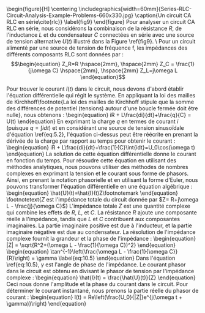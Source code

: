 \begin{figure}[H]
\centering
\includegraphics[width=60mm]{Series-RLC-Circuit-Analysis-Example-Problems-660x330.jpg}
\caption{Un circuit CA RLC en série\cite{rlc}}
\label{fig9}
\end{figure}
Pour analyser un circuit CA RLC en série, nous considérons la combinaison de la résistance $R$, de l'inductance $L$ et du condensateur $C$ connectées en série avec une source de tension alternative $U(t)$ illustré dans la Figure \ref{fig9}. 
\\
Pour un circuit alimenté par une source de tension de fréquence f, les impédances des différents composants RLC sont données par :
$$\begin{equation}
    Z_R=R \hspace{2mm}, \hspace{2mm}  Z_C = \frac{1}{j\omega C} \hspace{2mm}, \hspace{2mm} Z_L=j\omega L
\end{equation}$$

 


Pour trouver le courant $I(t)$ dans le circuit, nous devons d'abord établir l'équation différentielle qui régit le système. En appliquant la loi des mailles de Kirchhoff\footnote{La loi des mailles de Kirchhoff stipule que la somme des différences de potentiel (tensions) autour d'une boucle fermée doit être nulle}, nous obtenons :
\begin{equation}
    iR + L\frac{di}{dt}+\frac{q}{C} = U(t)
\end{equation}
En exprimant la charge $q$ en termes de courant $i$ (puisque $q=\int idt$) et en considérant une source de tension sinusoïdale d'équation \ref{eq:5.2}, l'équation ci-dessus peut être réécrite en prenant la dérivée de la charge par rapport au temps pour obtenir le courant :
\begin{equation}
    iR + L\frac{di}{dt}+\frac{1}{C}\int{idt}=U_0\cos(\omega t)
\end{equation}
La solution de cette équation différentielle donne le courant en fonction du temps. Pour résoudre cette équation en utilisant des méthodes analytiques, nous pouvons utiliser des méthodes de nombres complexes en exprimant la tension et le courant sous forme de phasors. Ainsi, en prenant la notation phasorielle et en utilisant la forme d'Euler, nous pouvons transformer l'équation différentielle en une équation algébrique :
\begin{equation}
    \hat{U}(t)=\hat{I}(t)Z\footnotemark
\end{equation}
\footnotetext{$Z$ est l'impédance totale du circuit donnée par $Z= R+j\omega L - \frac{j}{\omega C}$}
L'impédance totale $Z$ est une quantité complexe qui combine les effets de $R$, $L$, et $C$. La résistance $R$ ajoute une composante réelle à l'impédance, tandis que $L$ et $C$ contribuent aux composantes imaginaires. La partie imaginaire positive est due à l'inducteur, et la partie imaginaire négative est due au condensateur. La résolution de l'impédance complexe fournit la grandeur et la phase de l'impédance :
\begin{equation}
    |Z| = \sqrt{R^2+(\omega L - \frac{1}{\omega C})^2}
\end{equation}
\begin{equation}
    \tan^{-1}\left(\frac{\omega L - \frac{1}{\omega C}}{R}\right) = \gamma
    \label{eq:10.5}
\end{equation}
Dans l'équation \ref{eq:10.5}, $\gamma$ est l'angle de phase de l'impédance. Le courant phasor dans le circuit est obtenu en divisant le phasor de tension par l'impédance complexe :
\begin{equation}
    \hat{I}(t) = \frac{\hat{U}(t)}{Z}
\end{equation}
Ceci nous donne l'amplitude et la phase du courant dans le circuit. Pour déterminer le courant instantané, nous prenons la partie réelle du phasor de courant :
\begin{equation}
    I(t) = Re\left(\frac{U_0}{|Z|}e^{j(\omega t + \gamma)}\right)
\end{equation}
